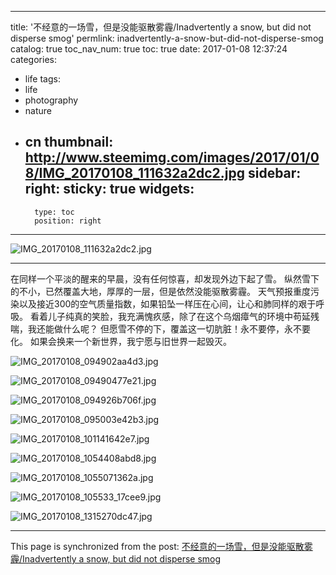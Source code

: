 
---
title: '不经意的一场雪，但是没能驱散雾霾/Inadvertently a snow, but did not disperse smog'
permlink: inadvertently-a-snow-but-did-not-disperse-smog
catalog: true
toc_nav_num: true
toc: true
date: 2017-01-08 12:37:24
categories:
- life
tags:
- life
- photography
- nature
- cn
thumbnail: http://www.steemimg.com/images/2017/01/08/IMG_20170108_111632a2dc2.jpg
sidebar:
    right:
        sticky: true
widgets:
    -
        type: toc
        position: right
---


![IMG_20170108_111632a2dc2.jpg](http://www.steemimg.com/images/2017/01/08/IMG_20170108_111632a2dc2.jpg)
****

在同样一个平淡的醒来的早晨，没有任何惊喜，却发现外边下起了雪。
纵然雪下的不小，已然覆盖大地，厚厚的一层，但是依然没能驱散雾霾。
天气预报重度污染以及接近300的空气质量指数，如果铅坠一样压在心间，让心和肺同样的艰于呼吸。
看着儿子纯真的笑脸，我充满愧疚感，除了在这个乌烟瘴气的环境中苟延残喘，我还能做什么呢？
但愿雪不停的下，覆盖这一切肮脏！永不要停，永不要化。
如果会换来一个新世界，我宁愿与旧世界一起毁灭。

![IMG_20170108_094902aa4d3.jpg](http://www.steemimg.com/images/2017/01/08/IMG_20170108_094902aa4d3.jpg)

![IMG_20170108_09490477e21.jpg](http://www.steemimg.com/images/2017/01/08/IMG_20170108_09490477e21.jpg)

![IMG_20170108_094926b706f.jpg](http://www.steemimg.com/images/2017/01/08/IMG_20170108_094926b706f.jpg)

![IMG_20170108_095003e42b3.jpg](http://www.steemimg.com/images/2017/01/08/IMG_20170108_095003e42b3.jpg)

![IMG_20170108_101141642e7.jpg](http://www.steemimg.com/images/2017/01/08/IMG_20170108_101141642e7.jpg)

![IMG_20170108_1054408abd8.jpg](http://www.steemimg.com/images/2017/01/08/IMG_20170108_1054408abd8.jpg)

![IMG_20170108_1055071362a.jpg](http://www.steemimg.com/images/2017/01/08/IMG_20170108_1055071362a.jpg)

![IMG_20170108_105533_17cee9.jpg](http://www.steemimg.com/images/2017/01/08/IMG_20170108_105533_17cee9.jpg)

![IMG_20170108_1315270dc47.jpg](http://www.steemimg.com/images/2017/01/08/IMG_20170108_1315270dc47.jpg)

- - -

This page is synchronized from the post: [不经意的一场雪，但是没能驱散雾霾/Inadvertently a snow, but did not disperse smog](https://steemit.com/@oflyhigh/inadvertently-a-snow-but-did-not-disperse-smog)

